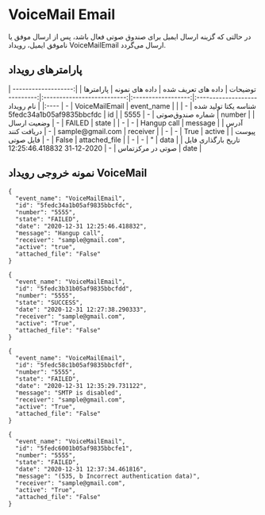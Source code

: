 ---
---
# VoiceMail Email

در حالتی که گزینه ارسال ایمیل برای صندوق صوتی فعال باشد، پس از ارسال موفق یا ناموفق ایمیل، رویداد VoiceMailEmail ارسال می‌گردد.


## پارامترهای رویداد
<div class="custom-table">
|                 توضیحات                | داده های تعریف شده |       داده های نمونه       |    پارامترها  |
|:--------------------------------------:|:------------------:|:--------------------------:|:-------------:|
|                نام رویداد              |          -         |       VoiceMailEmail       |   event_name  |
|           شناسه یکتا تولید شده         |          -         |  5fedc34a1b05af9835bbcfdc  |       id      |
|             شماره صندوق‌صوتی            |          -         |            5555            |     number    |
|               وضعیت ارسال              |          -         |           FAILED           |     state     |
|                    -                   |          -         |         Hangup call        |    message    |
|             آدرس دریافت کنند           |          -         |      sample@gmail.com      |    receiver   |
|                    -                   |          -         |            True            |     active    |
|            پیوست فایل صوتی             |          -         |            False           | attached_file |
|                    -                   |          -         |              "             |      data     |
|   تاریخ بارگذاری فایل صوتی در مرکزتماس |          -         | 2020-12-31 12:25:46.418832 |      date     |
</div>

## نمونه خروجی رویداد VoiceMail


```shell
{
  "event_name": "VoiceMailEmail",
  "id": "5fedc34a1b05af9835bbcfdc",
  "number": "5555",
  "state": "FAILED",
  "date": "2020-12-31 12:25:46.418832",
  "message": "Hangup call",
  "receiver": "sample@gmail.com",
  "active": "true",
  "attached_file": "False"
}
```

```shell
{
  "event_name": "VoiceMailEmail",
  "id": "5fedc3b31b05af9835bbcfdd",
  "number": "5555",
  "state": "SUCCESS",
  "date": "2020-12-31 12:27:38.290333",
  "receiver": "sample@gmail.com",
  "active": "True",
  "attached_file": "False"
}
```


```shell
{
  "event_name": "VoiceMailEmail",
  "id": "5fedc58c1b05af9835bbcfdf",
  "number": "5555",
  "state": "FAILED",
  "date": "2020-12-31 12:35:29.731122",
  "message": "SMTP is disabled",
  "receiver": "sample@gmail.com",
  "active": "True",
  "attached_file": "False"
}
```


```shell
{
  "event_name": "VoiceMailEmail",
  "id": "5fedc6001b05af9835bbcfe1",
  "number": "5555",
  "state": "FAILED",
  "date": "2020-12-31 12:37:34.461816",
  "message": "(535, b Incorrect authentication data)",
  "receiver": "sample@gmail.com",
  "active": "True",
  "attached_file": "False"
}
```

